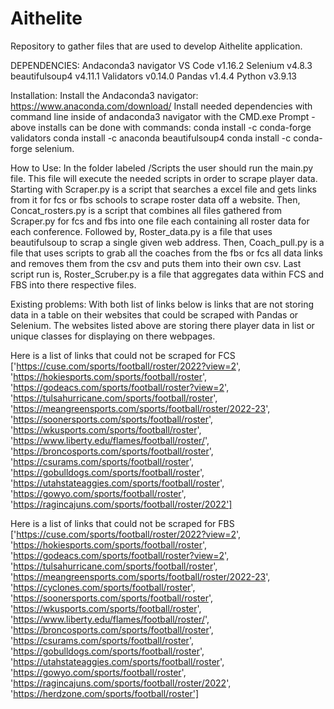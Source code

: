 # Aithelite
Repository to gather files that are used to develop Aithelite application.

DEPENDENCIES: 
Andaconda3 navigator
VS Code v1.16.2
Selenium v4.8.3
beautifulsoup4 v4.11.1
Validators v0.14.0
Pandas v1.4.4
Python v3.9.13


Installation: 
  Install the Andaconda3 navigator: https://www.anaconda.com/download/
  Install needed dependencies with command line inside of andaconda3 navigator with the CMD.exe Prompt
    - above installs can be done with commands: conda install -c conda-forge validators
                                                conda install -c anaconda beautifulsoup4
                                                conda install -c conda-forge selenium.
                                                

How to Use:
In the folder labeled /Scripts the user should run the main.py file.  This file will execute the needed scripts in order to scrape player data.  Starting with Scraper.py is a script that searches a excel file and gets links from it for fcs or fbs schools to scrape roster data off a website.  Then, Concat_rosters.py is a script that combines all files gathered from Scraper.py for fcs and fbs into one file each containing all roster data for each conference.  Followed by, Roster_data.py is a file that uses beautifulsoup to scrap a single given web address.  Then, Coach_pull.py is a file that uses scripts to grab all the coaches from the fbs or fcs all data links and removes them from the csv and puts them into their own csv.  Last script run is, Roster_Scruber.py is a file that aggregates data within FCS and FBS into there respective files.

Existing problems:
With both list of links below is links that are not storing data in a table on their websites that could be scraped with Pandas or Selenium.  The websites listed above are storing there player data in list or unique classes for displaying on there webpages. 

Here is a list of links that could not be scraped for FCS ['https://cuse.com/sports/football/roster/2022?view=2', 'https://hokiesports.com/sports/football/roster', 'https://godeacs.com/sports/football/roster?view=2', 'https://tulsahurricane.com/sports/football/roster', 'https://meangreensports.com/sports/football/roster/2022-23', 'https://soonersports.com/sports/football/roster', 'https://wkusports.com/sports/football/roster', 'https://www.liberty.edu/flames/football/roster/', 'https://broncosports.com/sports/football/roster', 'https://csurams.com/sports/football/roster', 'https://gobulldogs.com/sports/football/roster', 'https://utahstateaggies.com/sports/football/roster', 'https://gowyo.com/sports/football/roster', 'https://ragincajuns.com/sports/football/roster/2022']

Here is a list of links that could not be scraped for FBS ['https://cuse.com/sports/football/roster/2022?view=2', 'https://hokiesports.com/sports/football/roster', 'https://godeacs.com/sports/football/roster?view=2', 'https://tulsahurricane.com/sports/football/roster', 'https://meangreensports.com/sports/football/roster/2022-23', 'https://cyclones.com/sports/football/roster', 'https://soonersports.com/sports/football/roster', 'https://wkusports.com/sports/football/roster', 'https://www.liberty.edu/flames/football/roster/', 'https://broncosports.com/sports/football/roster', 'https://csurams.com/sports/football/roster', 'https://gobulldogs.com/sports/football/roster', 'https://utahstateaggies.com/sports/football/roster', 'https://gowyo.com/sports/football/roster', 'https://ragincajuns.com/sports/football/roster/2022', 'https://herdzone.com/sports/football/roster']


